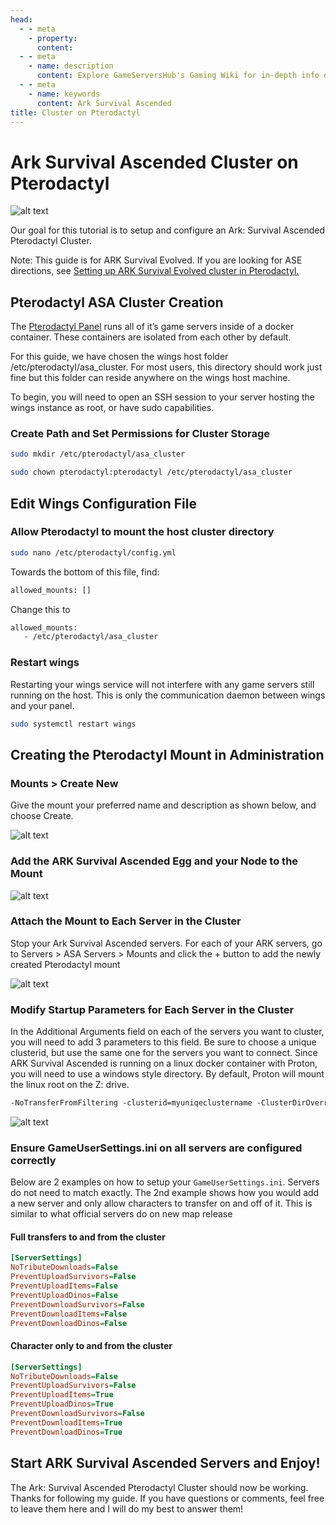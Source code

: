 ```yaml
---
head:
  - - meta
    - property: 
      content: 
  - - meta
    - name: description
      content: Explore GameServersHub's Gaming Wiki for in-depth info on Ark Survival Ascended. Discover details on gameplay, features, and updates for the ultimate creature-collecting adventure!
  - - meta
    - name: keywords
      content: Ark Survival Ascended
title: Cluster on Pterodactyl
---
```


# Ark Survival Ascended Cluster on Pterodactyl

![alt text](asa-cluster-ptero.webp)

Our goal for this tutorial is to setup and configure an Ark: Survival Ascended Pterodactyl Cluster.

Note: This guide is for ARK Survival Evolved. If you are looking for ASE directions, see [Setting up ARK Survival Evolved cluster in Pterodactyl.](#)

## Pterodactyl ASA Cluster Creation​

The [Pterodactyl Panel](https://pterodactyl.io/) runs all of it’s game servers inside of a docker container. These containers are isolated from each other by default.

For this guide, we have chosen the wings host folder /etc/pterodactyl/asa_cluster. For most users, this directory should work just fine but this folder can reside anywhere on the wings host machine.

To begin, you will need to open an SSH session to your server hosting the wings instance as root, or have sudo capabilities.

### Create Path and Set Permissions for Cluster Storage​

```sh
sudo mkdir /etc/pterodactyl/asa_cluster
```

```sh
sudo chown pterodactyl:pterodactyl /etc/pterodactyl/asa_cluster
```

## ​Edit Wings Configuration File​

### Allow Pterodactyl to mount the host cluster directory​

```sh
sudo nano /etc/pterodactyl/config.yml
```

Towards the bottom of this file, find:

```sh
allowed_mounts: []
```

Change this to

```sh
allowed_mounts:
   - /etc/pterodactyl/asa_cluster
```

### Restart wings​

Restarting your wings service will not interfere with any game servers still running on the host. This is only the communication daemon between wings and your panel.

```sh
sudo systemctl restart wings
```

## Creating the Pterodactyl Mount in Administration​

### Mounts > Create New​

Give the mount your preferred name and description as shown below, and choose Create.

![alt text](asa-cluster-ptero2.webp)

### Add the ARK Survival Ascended Egg and your Node to the Mount

![alt text](asa-cluster-ptero3.webp)

### Attach the Mount to Each Server in the Cluster​

Stop your Ark Survival Ascended servers. For each of your ARK servers, go to Servers > ASA Servers > Mounts and click the + button to add the newly created Pterodactyl mount

![alt text](asa-cluster-ptero4.webp)

### Modify Startup Parameters for Each Server in the Cluster​

In the Additional Arguments field on each of the servers you want to cluster, you will need to add 3 parameters to this field. Be sure to choose a unique clusterid, but use the same one for the servers you want to connect. Since ARK Survival Ascended is running on a linux docker container with Proton, you will need to use a windows style directory. By default, Proton will mount the linux root on the Z: drive.

```txt
-NoTransferFromFiltering -clusterid=myuniqeclustername -ClusterDirOverride="Z:\cluster"
```

![alt text](asa-cluster-ptero5.webp)

### Ensure GameUserSettings.ini on all servers are configured correctly​

Below are 2 examples on how to setup your `GameUserSettings.ini`. Servers do not need to match exactly. The 2nd example shows how you would add a new server and only allow characters to transfer on and off of it. This is similar to what official servers do on new map release

#### Full transfers to and from the cluster​

```ini
[ServerSettings]
NoTributeDownloads=False
PreventUploadSurvivors=False
PreventUploadItems=False
PreventUploadDinos=False
PreventDownloadSurvivors=False
PreventDownloadItems=False
PreventDownloadDinos=False
```

#### Character only to and from the cluster​

```ini
[ServerSettings]
NoTributeDownloads=False
PreventUploadSurvivors=False
PreventUploadItems=True
PreventUploadDinos=True
PreventDownloadSurvivors=False
PreventDownloadItems=True
PreventDownloadDinos=True
```
## Start ARK Survival Ascended Servers and Enjoy!​

The Ark: Survival Ascended Pterodactyl Cluster should now be working. Thanks for following my guide. If you have questions or comments, feel free to leave them here and I will do my best to answer them!